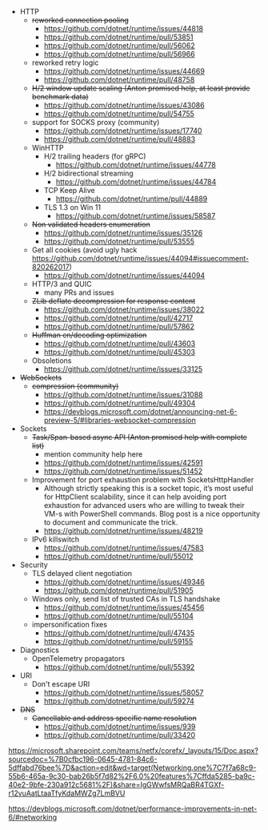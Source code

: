 - HTTP
    - ~~reworked connection pooling~~
        - https://github.com/dotnet/runtime/issues/44818
        - https://github.com/dotnet/runtime/pull/53851
        - https://github.com/dotnet/runtime/pull/56062
        - https://github.com/dotnet/runtime/pull/56966
    - reworked retry logic
        - https://github.com/dotnet/runtime/issues/44669
        - https://github.com/dotnet/runtime/pull/48758
    - ~~H/2 window update scaling (Anton promised help, at least provide benchmark data)~~
        - https://github.com/dotnet/runtime/issues/43086
        - https://github.com/dotnet/runtime/pull/54755
    - support for SOCKS proxy (community)
        - https://github.com/dotnet/runtime/issues/17740
        - https://github.com/dotnet/runtime/pull/48883
    - WinHTTP
        - H/2 trailing headers (for gRPC)
            - https://github.com/dotnet/runtime/issues/44778
        - H/2 bidirectional streaming
            - https://github.com/dotnet/runtime/issues/44784
        - TCP Keep Alive
            - https://github.com/dotnet/runtime/pull/44889
        - TLS 1.3 on Win 11
            - https://github.com/dotnet/runtime/issues/58587
    - ~~Non validated headers enumeration~~
        - https://github.com/dotnet/runtime/issues/35126
        - https://github.com/dotnet/runtime/pull/53555
    - Get all cookies (avoid ugly hack https://github.com/dotnet/runtime/issues/44094#issuecomment-820262017)
        - https://github.com/dotnet/runtime/issues/44094
    - HTTP/3 and QUIC
        - many PRs and issues
    - ~~ZLib deflate decompression for response content~~
        - https://github.com/dotnet/runtime/issues/38022
        - https://github.com/dotnet/runtime/pull/42717
        - https://github.com/dotnet/runtime/pull/57862
    - ~~Huffman en/decoding optimization~~
        - https://github.com/dotnet/runtime/pull/43603
        - https://github.com/dotnet/runtime/pull/45303
    - Obsoletions
        - https://github.com/dotnet/runtime/issues/33125
- ~~WebSockets~~
    - ~~compression (community)~~
        - https://github.com/dotnet/runtime/issues/31088
        - https://github.com/dotnet/runtime/pull/49304
        - https://devblogs.microsoft.com/dotnet/announcing-net-6-preview-5/#libraries-websocket-compression
- Sockets
    - ~~Task/Span-based async API (Anton promised help with complete list)~~
        - mention community help here
        - https://github.com/dotnet/runtime/issues/42591
        - https://github.com/dotnet/runtime/issues/51452
    - Improvement for port exhaustion problem with SocketsHttpHandler
        - Although strictly speaking this is a socket topic, it’s most useful for HttpClient scalability, since it can help avoiding port exhaustion for advanced users who are willing to tweak their VM-s with PowerShell commands. Blog post is a nice opportunity to document and communicate the trick.
        - https://github.com/dotnet/runtime/issues/48219
    - IPv6 killswitch
        - https://github.com/dotnet/runtime/issues/47583
        - https://github.com/dotnet/runtime/pull/55012
- Security
    - TLS delayed client negotiation
        - https://github.com/dotnet/runtime/issues/49346
        - https://github.com/dotnet/runtime/pull/51905
    - Windows only, send list of trusted CAs in TLS handshake
        - https://github.com/dotnet/runtime/issues/45456
        - https://github.com/dotnet/runtime/pull/55104
    - impersonification fixes
        - https://github.com/dotnet/runtime/pull/47435
        - https://github.com/dotnet/runtime/pull/59155
- Diagnostics
    - OpenTelemetry propagators
        - https://github.com/dotnet/runtime/pull/55392
- URI
    - Don't escape URI
        - https://github.com/dotnet/runtime/issues/58057
        - https://github.com/dotnet/runtime/pull/59274
- ~~DNS~~
    - ~~Cancellable and address specific name resolution~~
        - https://github.com/dotnet/runtime/issues/939
        - https://github.com/dotnet/runtime/pull/33420

https://microsoft.sharepoint.com/teams/netfx/corefx/_layouts/15/Doc.aspx?sourcedoc=%7B0cfbc196-0645-4781-84c6-5dffabd76bee%7D&action=edit&wd=target(Networking.one%7C7f7a68c9-55b6-465a-9c30-bab26b5f7d82%2F6.0%20features%7Cffda5285-ba9c-40e2-9bfe-230a912c5681%2F)&share=IgGWwfsMRQaBR4TGXf-r12vuAatLtaaTfyKdaMWZg7LmBVU

https://devblogs.microsoft.com/dotnet/performance-improvements-in-net-6/#networking
